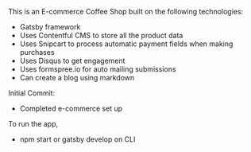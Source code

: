 This is an E-commerce Coffee Shop built on the following technologies:

- Gatsby framework
- Uses Contentful CMS to store all the product data
- Uses Snipcart to process automatic payment fields when making purchases
- Uses Disqus to get engagement
- Uses formspree.io for auto mailing submissions
- Can create a blog using markdown

Initial Commit:
- Completed e-commerce set up

To run the app,
- npm start or gatsby develop on CLI
